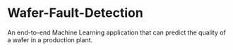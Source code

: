# Wafer-Fault-Detection
An end-to-end Machine Learning application that can predict the quality of a wafer in a production plant.
